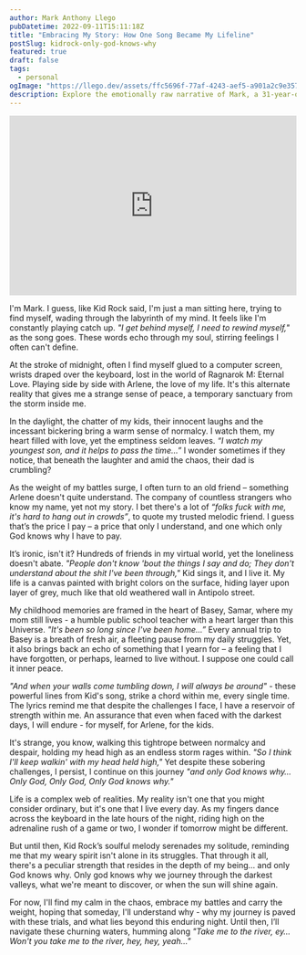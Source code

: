 ```yaml
---
author: Mark Anthony Llego
pubDatetime: 2022-09-11T15:11:18Z
title: "Embracing My Story: How One Song Became My Lifeline"
postSlug: kidrock-only-god-knows-why
featured: true
draft: false
tags:
  - personal
ogImage: "https://llego.dev/assets/ffc5696f-77af-4243-aef5-a901a2c9e357.jpg"
description: Explore the emotionally raw narrative of Mark, a 31-year-old software engineer grappling with depression, inspired by Kid Rock's song 'Only God Knows Why.' Learn about his journey, his struggles, and how music serves as his sanctuary.
---
```


<iframe width="100%" height="315" src="https://www.youtube.com/embed/0DQup4hd1_o?si=ngOn9CAQuyi6ziDN" title="YouTube video player" frameborder="0" allow="accelerometer; autoplay; clipboard-write; encrypted-media; gyroscope; picture-in-picture; web-share" allowfullscreen></iframe>

I'm Mark. I guess, like Kid Rock said, I'm just a man sitting here, trying to find myself, wading through the labyrinth of my mind. It feels like I'm constantly playing catch up. _"I get behind myself, I need to rewind myself,"_ as the song goes. These words echo through my soul, stirring feelings I often can't define.

At the stroke of midnight, often I find myself glued to a computer screen, wrists draped over the keyboard, lost in the world of Ragnarok M: Eternal Love. Playing side by side with Arlene, the love of my life. It's this alternate reality that gives me a strange sense of peace, a temporary sanctuary from the storm inside me.

In the daylight, the chatter of my kids, their innocent laughs and the incessant bickering bring a warm sense of normalcy. I watch them, my heart filled with love, yet the emptiness seldom leaves. _“I watch my youngest son, and it helps to pass the time…”_ I wonder sometimes if they notice, that beneath the laughter and amid the chaos, their dad is crumbling?

As the weight of my battles surge, I often turn to an old friend – something Arlene doesn't quite understand. The company of countless strangers who know my name, yet not my story. I bet there's a lot of _“folks fuck with me, it's hard to hang out in crowds”_, to quote my trusted melodic friend. I guess that’s the price I pay – a price that only I understand, and one which only God knows why I have to pay.

It’s ironic, isn't it? Hundreds of friends in my virtual world, yet the loneliness doesn't abate. _"People don't know 'bout the things I say and do; They don't understand about the shit I've been through,"_ Kid sings it, and I live it. My life is a canvas painted with bright colors on the surface, hiding layer upon layer of grey, much like that old weathered wall in Antipolo street.

My childhood memories are framed in the heart of Basey, Samar, where my mom still lives - a humble public school teacher with a heart larger than this Universe. _"It's been so long since I've been home…”_ Every annual trip to Basey is a breath of fresh air, a fleeting pause from my daily struggles. Yet, it also brings back an echo of something that I yearn for – a feeling that I have forgotten, or perhaps, learned to live without. I suppose one could call it inner peace.

_"And when your walls come tumbling down, I will always be around"_ - these powerful lines from Kid's song, strike a chord within me, every single time. The lyrics remind me that despite the challenges I face, I have a reservoir of strength within me. An assurance that even when faced with the darkest days, I will endure - for myself, for Arlene, for the kids.

It's strange, you know, walking this tightrope between normalcy and despair, holding my head high as an endless storm rages within. _"So I think I'll keep walkin' with my head held high,"_ Yet despite these sobering challenges, I persist, I continue on this journey _"and only God knows why… Only God, Only God, Only God knows why."_

Life is a complex web of realities. My reality isn't one that you might consider ordinary, but it's one that I live every day. As my fingers dance across the keyboard in the late hours of the night, riding high on the adrenaline rush of a game or two, I wonder if tomorrow might be different.

But until then, Kid Rock’s soulful melody serenades my solitude, reminding me that my weary spirit isn't alone in its struggles. That through it all, there's a peculiar strength that resides in the depth of my being… and only God knows why. Only god knows why we journey through the darkest valleys, what we're meant to discover, or when the sun will shine again.

For now, I'll find my calm in the chaos, embrace my battles and carry the weight, hoping that someday, I'll understand why - why my journey is paved with these trials, and what lies beyond this enduring night. Until then, I’ll navigate these churning waters, humming along _"Take me to the river, ey… Won't you take me to the river, hey, hey, yeah…"_
